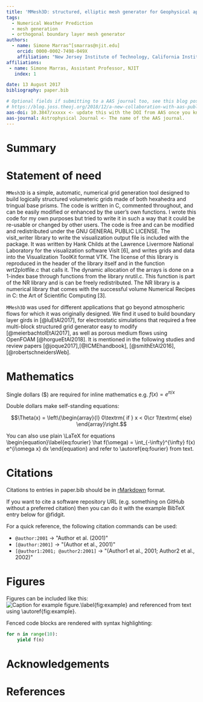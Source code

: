 ```yaml
---
title: 'MMesh3D: structured, elliptic mesh generator for Geophysical applications (and beyond)'
tags:
  - Numerical Weather Prediction
  - mesh generation
  - orthogonal boundary layer mesh generator
authors:
  - name: Simone Marras^[smarras@njit.edu]
    orcid: 0000-0002-7498-049X
    affiliation: "New Jersey Institute of Technology, California Institute of Technology" # (Multiple affiliations must be quoted)
affiliations:
 - name: Simone Marras, Assistant Professor, NJIT
   index: 1

date: 13 August 2017
bibliography: paper.bib

# Optional fields if submitting to a AAS journal too, see this blog post:
# https://blog.joss.theoj.org/2018/12/a-new-collaboration-with-aas-publishing
aas-doi: 10.3847/xxxxx <- update this with the DOI from AAS once you know it.
aas-journal: Astrophysical Journal <- The name of the AAS journal.
---
```


# Summary


# Statement of need 

`MMesh3D` is a simple, automatic, numerical grid generation tool designed
to build logically structured volumeteric grids made of both hexahedra and tringual base prisms.
The code is written in C, commented throughout, and can be easily modified
or enhanced by the user’s own functions. I wrote this code for my own purposes but
tried to write it in such a way that it could be re-usable or changed by other users. The
code is free and can be modified and redistributed under the GNU GENERAL PUBLIC
LICENSE.
The visit_writer library to write the visualization output file is included with the package.
It was written by Hank Childs at the Lawrence Livermore National Laboratory
for the visualization software VisIt [6], and writes grids and data into the Visualization
ToolKit format VTK. The license of this library is reproduced in the header of the library
itself and in the function wrt2plotfile.c that calls it.
The dynamic allocation of the arrays is done on a 1-index base through functions from
the library nrutil.c. This function is part of the NR library and is can be freely redistributed.
The NR library is a numerical library that comes with the successful volume
Numerical Recipes in C: the Art of Scientific Computing [3].


`MMesh3D` was used for different applications that go beyond atmospheric flows for which it was originally designed. We find it used to build boundary layer girds in [@luEtAl2017], for electrostatic simulations that required a free multi-block structured grid generator easy to modify [@meierbachtolEtAl2017], as well as porous medium flows using OpenFOAM [@horgueEtAl2018]. It is mentioned in the following studies and review papers [@joque2017],[@ICMEhandbook], [@smithEtAl2016], [@robertschneidersWeb].

# Mathematics

Single dollars ($) are required for inline mathematics e.g. $f(x) = e^{\pi/x}$

Double dollars make self-standing equations:

$$\Theta(x) = \left\{\begin{array}{l}
0\textrm{ if } x < 0\cr
1\textrm{ else}
\end{array}\right.$$

You can also use plain \LaTeX for equations
\begin{equation}\label{eq:fourier}
\hat f(\omega) = \int_{-\infty}^{\infty} f(x) e^{i\omega x} dx
\end{equation}
and refer to \autoref{eq:fourier} from text.

# Citations

Citations to entries in paper.bib should be in
[rMarkdown](http://rmarkdown.rstudio.com/authoring_bibliographies_and_citations.html)
format.

If you want to cite a software repository URL (e.g. something on GitHub without a preferred
citation) then you can do it with the example BibTeX entry below for @fidgit.

For a quick reference, the following citation commands can be used:
- `@author:2001`  ->  "Author et al. (2001)"
- `[@author:2001]` -> "(Author et al., 2001)"
- `[@author1:2001; @author2:2001]` -> "(Author1 et al., 2001; Author2 et al., 2002)"

# Figures

Figures can be included like this:
![Caption for example figure.\label{fig:example}](figure.png)
and referenced from text using \autoref{fig:example}.

Fenced code blocks are rendered with syntax highlighting:
```python
for n in range(10):
    yield f(n)
``` 

# Acknowledgements


# References
